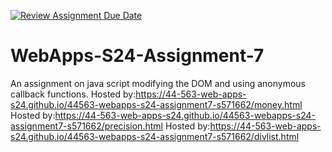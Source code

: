 [![Review Assignment Due Date](https://classroom.github.com/assets/deadline-readme-button-24ddc0f5d75046c5622901739e7c5dd533143b0c8e959d652212380cedb1ea36.svg)](https://classroom.github.com/a/cdqffI9o)
# WebApps-S24-Assignment-7
An assignment on java script modifying the DOM and using anonymous callback functions.
Hosted by:https://44-563-web-apps-s24.github.io/44563-webapps-s24-assignment7-s571662/money.html
Hosted by:https://44-563-web-apps-s24.github.io/44563-webapps-s24-assignment7-s571662/precision.html
Hosted by:https://44-563-web-apps-s24.github.io/44563-webapps-s24-assignment7-s571662/divlist.html
